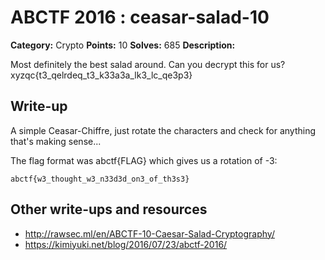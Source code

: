 # ABCTF 2016 : ceasar-salad-10

**Category:** Crypto
**Points:** 10
**Solves:** 685
**Description:**


Most definitely the best salad around. Can you decrypt this for us? 
xyzqc{t3_qelrdeq_t3_k33a3a_lk3_lc_qe3p3}

## Write-up

A simple Ceasar-Chiffre, just rotate the characters and check for anything that's making sense... 

The flag format was abctf{FLAG} which gives us a rotation of -3:

    abctf{w3_thought_w3_n33d3d_on3_of_th3s3}

## Other write-ups and resources

* http://rawsec.ml/en/ABCTF-10-Caesar-Salad-Cryptography/
* https://kimiyuki.net/blog/2016/07/23/abctf-2016/
